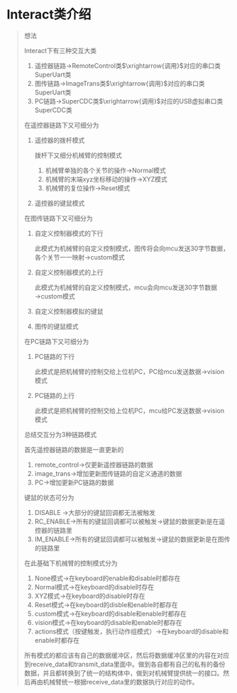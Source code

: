 # Interact类介绍

> 想法
>
> Interact下有三种交互大类
>
> 1. 遥控器链路$\rightarrow$RemoteControl类$\xrightarrow{调用}$对应的串口类SuperUart类
> 2. 图传链路$\rightarrow$ImageTrans类$\xrightarrow{调用}$对应的串口类SuperUart类
> 3. PC链路$\rightarrow$SuperCDC类$\xrightarrow{调用}$对应的USB虚拟串口类SuperCDC类
>
> 在遥控器链路下又可细分为
>
> 1. 遥控器的拨杆模式
>
>    拨杆下又细分机械臂的控制模式
>
>    1. 机械臂单独的各个关节的操作$\rightarrow$Normal模式
>    2. 机械臂的末端xyz坐标移动的操作$\rightarrow$XYZ模式
>    3. 机械臂的复位操作$\rightarrow$Reset模式
>
> 2. 遥控器的键鼠模式
>
> 在图传链路下又可细分为
>
> 1. 自定义控制器模式的下行
>
>    此模式为机械臂的自定义控制模式，图传将会向mcu发送30字节数据，各个关节一一映射$\rightarrow$custom模式
>
> 2. 自定义控制器模式的上行
>
>    此模式为机械臂的自定义控制模式，mcu会向mcu发送30字节数据$\rightarrow$custom模式
>
> 3. 自定义控制器模拟的键鼠
>
> 4. 图传的键鼠模式
>
> 在PC链路下又可细分为
>
> 1. PC链路的下行
>
>    此模式是把机械臂的控制交给上位机PC，PC给mcu发送数据$\rightarrow$vision模式
>
> 2. PC链路的上行
>
>    此模式是把机械臂的控制交给上位机PC，mcu给PC发送数据$\rightarrow$vision模式
>
> 
>
> 总结交互分为3种链路模式
>
> 首先遥控器链路的数据是一直更新的
>
> 1. remote_control$\rightarrow$仅更新遥控器链路的数据
> 2. image_trans$\rightarrow$增加更新图传链路的自定义通道的数据
> 3. PC$\rightarrow$增加更新PC链路的数据
>
> 键鼠的状态可分为
>
> 1. DISABLE $\rightarrow$大部分的键鼠回调都无法被触发
> 2. RC_ENABLE$\rightarrow$所有的键鼠回调都可以被触发$\rightarrow$键鼠的数据更新是在遥控器的链路里
> 3. IM_ENABLE$\rightarrow$所有的键鼠回调都可以被触发$\rightarrow$键鼠的数据更新是在图传的链路里
>
> 在此基础下机械臂的控制模式分为
>
> 1. None模式$\rightarrow$在keyboard的enable和disable时都存在
> 2. Normal模式$\rightarrow$在keyboard的disable时存在
> 3. XYZ模式$\rightarrow$在keyboard的disable时存在
> 4. Reset模式$\rightarrow$在keyboard的disble和enable时都存在
> 5. custom模式$\rightarrow$在keyboard的disable和enable时都存在
> 6. vision模式$\rightarrow$在keyboard的disable和enable时都存在
> 7. actions模式（按键触发，执行动作组模式）$\rightarrow$在keyboard的disable和enable时都存在
>
> 所有模式的都应该有自己的数据缓冲区，然后将数据缓冲区里的内容在对应到receive_data和transmit_data里面中。做到各自都有自己的私有的备份数据，并且都转换到了统一的结构体中，做到对机械臂提供统一的接口。然后再由机械臂统一根据receive_data里的数据执行对应的动作。
